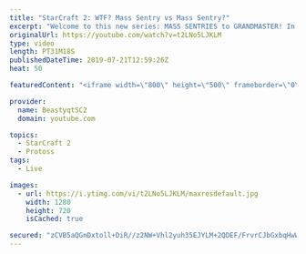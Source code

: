 ```yaml
---
title: "StarCraft 2: WTF? Mass Sentry vs Mass Sentry?"
excerpt: "Welcome to this new series: MASS SENTRIES to GRANDMASTER! In this series, we will see how far I can get by playing ONLY Sentries on the ladder in ALL Protoss matchups!  A true test of skill in this series happens when I go up vs another Protoss who is also playing Mass Sentry. Who can out-Mass Sentry"
originalUrl: https://youtube.com/watch?v=t2LNo5LJKLM
type: video
length: PT31M18S
publishedDateTime: 2019-07-21T12:59:26Z
heat: 50

featuredContent: "<iframe width=\"800\" height=\"500\" frameborder=\"0\" src=\"https://www.youtube.com/embed/t2LNo5LJKLM\" allow=\"accelerometer; autoplay; encrypted-media; gyroscope; picture-in-picture\" allowfullscreen></iframe>"

provider:
  name: BeastyqtSC2
  domain: youtube.com

topics:
  - StarCraft 2
  - Protoss
tags:
  - Live

images:
  - url: https://i.ytimg.com/vi/t2LNo5LJKLM/maxresdefault.jpg
    width: 1280
    height: 720
    isCached: true

secured: "zCVB5aQGnDxtoll+DiR//z2NW+Vhl2yuh35EJYLM+2QDEF/FrvrCJbGxbqHwWvF/YAjp9EWXNzg149YJd9jG+eG7Q5Lwtcx96M+fnyE8susiBxGa45BekxNm4PQpqDQcSzM8gAnLth48P6Up9k0fren08mDKOzOnLRD12xiMW72zG3alQLC83UcO3lTPYmuqoWEOzKKDfCL5rsNtIfN5vd5CPB2bG2Rpvn5vnh7Nw3RBdGAF61vuTweOMDFnWxO56yk+0vo3NCfu7SguOTwwQrWLzfxKrC1j69kA14XjSJPC0UfZCFVYapNp2Mhe3h2dV4lxk6UCUctx0DzWzVtSG3SZcWFs0A7C7lezgsigdYkgbCssm0/8WYFRh+xUVooLyO59Cxr9Q9qyisQVq2dvhxkHItoMz2K974Wy4QSmoUM=;51+dC42hPZgSkryFf0/11w=="
---
```


